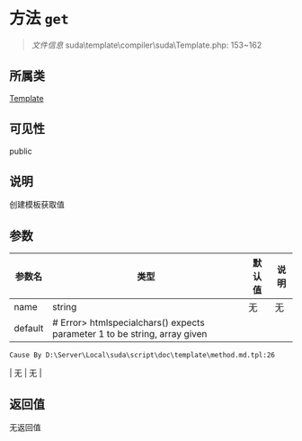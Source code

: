 # 方法 `get`

> *文件信息* suda\template\compiler\suda\Template.php: 153~162

## 所属类 

[Template](../Template.md)

## 可见性

public

## 说明

创建模板获取值

## 参数


| 参数名 | 类型 | 默认值 | 说明 |
|--------|-----|-------|-------|
| name |  string | 无 | 无 |
| default |  # Error> htmlspecialchars() expects parameter 1 to be string, array given
	Cause By D:\Server\Local\suda\script\doc\template\method.md.tpl:26
 | 无 | 无 |



## 返回值

无返回值
